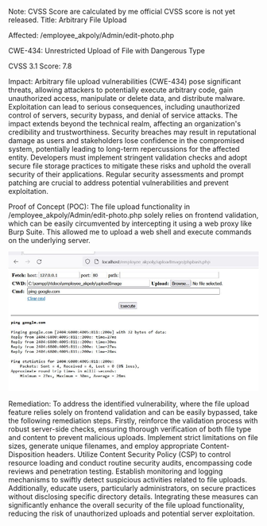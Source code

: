 Note: CVSS Score are calculated by me official CVSS score is not yet released. Title: Arbitrary File Upload

Affected: /employee_akpoly/Admin/edit-photo.php

CWE-434: Unrestricted Upload of File with Dangerous Type

CVSS 3.1 Score: 7.8

Impact: Arbitrary file upload vulnerabilities (CWE-434) pose significant threats, allowing attackers to
potentially execute arbitrary code, gain unauthorized access, manipulate or delete data, and distribute
malware. Exploitation can lead to serious consequences, including unauthorized control of servers, security bypass, and denial of service attacks. The impact extends beyond the technical realm, affecting
an organization's credibility and trustworthiness. Security breaches may result in reputational damage
as users and stakeholders lose confidence in the compromised system, potentially leading to long-term
repercussions for the affected entity. Developers must implement stringent validation checks and adopt
secure file storage practices to mitigate these risks and uphold the overall security of their applications. Regular security assessments and prompt patching are crucial to address potential vulnerabilities and
prevent exploitation. 

Proof of Concept (POC): The file upload functionality in /employee_akpoly/Admin/edit-photo.php
solely relies on frontend validation, which can be easily circumvented by intercepting it using a web
proxy like Burp Suite. This allowed me to upload a web shell and execute commands on the underlying
server.

![POC](https://github.com/jomskiller/Employee-Management-System---Arbitrary-File-Upload/blob/main/image.png)

Remediation:
To address the identified vulnerability, where the file upload feature relies solely on frontend validation
and can be easily bypassed, take the following remediation steps. Firstly, reinforce the validation
process with robust server-side checks, ensuring thorough verification of both file type and content to
prevent malicious uploads. Implement strict limitations on file sizes, generate unique filenames, and
employ appropriate Content-Disposition headers. Utilize Content Security Policy (CSP) to control
resource loading and conduct routine security audits, encompassing code reviews and penetration
testing. Establish monitoring and logging mechanisms to swiftly detect suspicious activities related to
file uploads. Additionally, educate users, particularly administrators, on secure practices without
disclosing specific directory details. Integrating these measures can significantly enhance the overall
security of the file upload functionality, reducing the risk of unauthorized uploads and potential server
exploitation.
